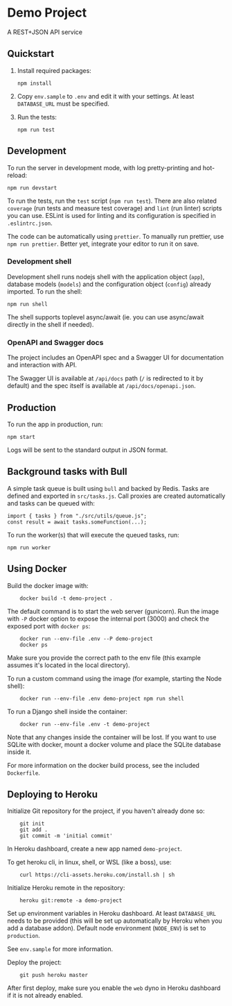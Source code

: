 # Demo Project

A REST+JSON API service

## Quickstart

1. Install required packages:

   ```
   npm install
   ```

2. Copy `env.sample` to `.env` and edit it with your settings.
   At least `DATABASE_URL` must be specified.

3. Run the tests:

   ```
   npm run test
   ```

## Development

To run the server in development mode, with log pretty-printing
and hot-reload:

```
npm run devstart
```

To run the tests, run the `test` script (`npm run test`). There are
also related `coverage` (run tests and measure test coverage) and `lint`
(run linter) scripts you can use. ESLint is used for linting and its
configuration is specified in `.eslintrc.json`.

The code can be automatically using `prettier`. To manually run
prettier, use `npm run prettier`. Better yet, integrate your editor
to run it on save.

### Development shell

Development shell runs nodejs shell with the application object (`app`),
database models (`models`) and the configuration object (`config`)
already imported. To run the shell:

```
npm run shell
```

The shell supports toplevel async/await (ie. you can use async/await
directly in the shell if needed).

### OpenAPI and Swagger docs

The project includes an OpenAPI spec and a Swagger UI for documentation and
interaction with API.

The Swagger UI is available at `/api/docs` path (`/` is redirected to it by
default) and the spec itself is available at `/api/docs/openapi.json`.

## Production

To run the app in production, run:

```
npm start
```

Logs will be sent to the standard output in JSON format.

## Background tasks with Bull

A simple task queue is built using `bull` and backed by Redis. Tasks are
defined and exported in `src/tasks.js`. Call proxies are created automatically
and tasks can be queued with:

```
import { tasks } from "./src/utils/queue.js";
const result = await tasks.someFunction(...);
```

To run the worker(s) that will execute the queued tasks, run:

```
npm run worker
```

## Using Docker

Build the docker image with:

        docker build -t demo-project .

The default command is to start the web server (gunicorn). Run the image
with `-P` docker option to expose the internal port (3000) and check the
exposed port with `docker ps`:

        docker run --env-file .env --P demo-project
        docker ps

Make sure you provide the correct path to the env file (this example assumes
it's located in the local directory).

To run a custom command using the image (for example, starting the Node
shell):

        docker run --env-file .env demo-project npm run shell

To run a Django shell inside the container:

        docker run --env-file .env -t demo-project

Note that any changes inside the container will be lost. If you want to use
SQLite with docker, mount a docker volume and place the SQLite database
inside it.

For more information on the docker build process, see the included
`Dockerfile`.

## Deploying to Heroku

Initialize Git repository for the project, if you haven't already done so:

        git init
        git add .
        git commit -m 'initial commit'

In Heroku dashboard, create a new app named `demo-project`.

To get heroku cli, in linux, shell, or WSL (like a boss), use:

        curl https://cli-assets.heroku.com/install.sh | sh

Initialize Heroku remote in the repository:

        heroku git:remote -a demo-project

Set up environment variables in Heroku dashboard. At least `DATABASE_URL`
needs to be provided (this will be set up automatically by Heroku when
you add a database addon). Default node environment (`NODE_ENV`) is set to
`production`.

See `env.sample` for more information.

Deploy the project:

        git push heroku master

After first deploy, make sure you enable the `web` dyno in Heroku dashboard
if it is not already enabled.
